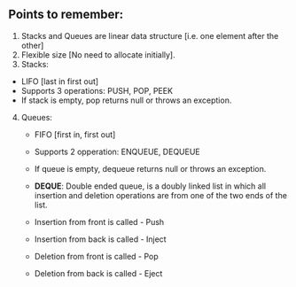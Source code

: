## Points to remember:

1. Stacks and Queues are linear data structure [i.e. one element after the other]
2. Flexible size [No need to allocate initially].
3. Stacks:
  - LIFO [last in first out]
  - Supports 3 operations: PUSH, POP, PEEK
  - If stack is empty, pop returns null or throws an exception.
4. Queues: 
   - FIFO [first in, first out]
   - Supports 2 opperation: ENQUEUE, DEQUEUE
   - If queue is empty, dequeue returns null or throws an exception.
   
   - **DEQUE**: Double ended queue, is a doubly linked list in which all insertion and deletion operations are from one of the two ends of the list.
    - Insertion from front is called - Push
    - Insertion from back is called  - Inject
    - Deletion from front is called - Pop
    - Deletion from back is called - Eject

